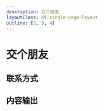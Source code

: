 ```yaml
---
description: 交个朋友
layoutClass: df-single-page-layout
outline: [2, 3, 4]
---
```


<script setup>
import DfMine from './components/df-mine/DfMine.vue'
import { CONTACT_DATA, OUTPUT_DATA } from './components/df-mine/df-mine-data.ts'
</script>

# 交个朋友

## 联系方式

<ClientOnly>
  <DfMine v-bind:data="CONTACT_DATA" />
</ClientOnly>

## 内容输出

<ClientOnly>
  <DfMine v-bind:data="OUTPUT_DATA" />
</ClientOnly>
